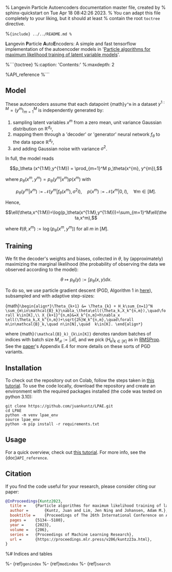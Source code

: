 % Langevin Particle Autoencoders documentation master file, created by
% sphinx-quickstart on Tue Apr 18 08:42:26 2023.
% You can adapt this file completely to your liking, but it should at least
% contain the root `toctree` directive.

%```{include} ../../README.md
%```

**L**angevin **P**article **A**uto**E**ncoders: A simple and fast tensorflow 
implementation of the autoencoder models in 
'[Particle algorithms for maximum likelihood training of latent 
variable models](https://proceedings.mlr.press/v206/kuntz23a.html)'.

%```{toctree}
%:caption: 'Contents:'
%:maxdepth: 2

%API_reference
%```

## Model

These autoencoders assume that each datapoint {math}`y^m` in a dataset 
$y^{1:M}=(y^m)_{m=1}^M$ is independently generated by:

1.  sampling latent variables $x^m$ from a zero mean, unit variance Gaussian 
distribution on $\mathbb{R}^{d_x}$,
2.  mapping them through a 'decoder' or 'generator' neural network $f_\theta$ 
to the data space $\mathbb{R}^{d_y}$,
3.  and adding Gaussian noise with variance $\sigma^2$.

In full, the model reads

$$p_\theta (x^{1:M},y^{1:M}) = \prod_{m=1}^M p_\theta(x^{m}, y^{m}),$$

where $p_\theta(x^m,y^m)= p_\theta(y^m|x^m)p(x^m)$ with

$$p_\theta(y^m|x^m) := \mathcal{N}(y^m|f_\theta(x^m), \sigma^2 I),\quad p(x^m):=\mathcal{N}(x^m|0,I),\quad\forall m\in[M].$$

Hence,

$$\ell(\theta,x^{1:M})=\log(p_\theta(x^{1:M},y^{1:M}))=\sum_{m=1}^M\ell(\theta,x^m),$$

where $\ell(\theta,x^m):= \log(p_\theta(x^m,y^m))$ for all $m$ in $[M]$.

## Training 

We fit the decoder's weights and biases, collected in $\theta$, by 
(approximately) maximizing the marginal likelihood (the probability of 
observing the data we observed according to the model):

$$\theta\mapsto p_\theta(y):=\int p_\theta(x,y)dx.$$

To do so, we use particle  gradient descent (PGD, Algorithm 1 in 
[here](https://proceedings.mlr.press/v206/kuntz23a.html)), subsampled and with 
adaptive step-sizes:

{math}`\begin{align*}\Theta_{k+1} &= \Theta_{k} + H_k\sum_{n=1}^N  \sum_{m\in\mathcal{B}_k}\nabla_\theta\ell(\Theta_k,X_k^{n,m}),\quad\forall k\in[K],\\
X_{k+1}^{n,m}&=X_k^{n,m}+h\nabla_x \ell(\Theta_k,X_k^{n,m})+\sqrt{2h}W_k^{n,m},\quad\forall m\in\mathcal{B}_k,\quad n\in[N],\quad  k\in[K].
\end{align*}`

where {math}`(\mathcal{B}_k)_{k\in[K]}` denotes random batches of indices with 
batch size $M_\mathcal{B}:=|\mathcal{B}|$, and we pick $(H_k)_{k\in[K]}$ as 
in [RMSProp](https://www.tensorflow.org/api_docs/python/tf/keras/optimizers/experimental/RMSprop).
See the [paper](https://proceedings.mlr.press/v206/kuntz23a.html)'s Appendix 
E.4 for more details on these sorts of PGD variants.

## Installation

To check out the repository out on Colab, follow the steps taken in 
[this tutorial](notebooks/MNIST_tutorial). To use the code locally, download 
the repository and create an environment with the required packages installed 
(the code was tested on python 3.10):

```
git clone https://github.com/juankuntz/LPAE.git
cd LPAE
python -m venv lpae_env
source lpae_env
python -m pip install -r requirements.txt
```

## Usage

For a quick overview, check out [this tutorial](notebooks/MNIST_tutorial). 
For more info, see the {doc}`API_reference`.

## Citation
If you find the code useful for your research, please consider citing our 
paper:

```bib
@InProceedings{Kuntz2023,
  title = 	 {Particle algorithms for maximum likelihood training of latent variable models},
  author =       {Kuntz, Juan and Lim, Jen Ning and Johansen, Adam M.},
  booktitle = 	 {Proceedings of The 26th International Conference on Artificial Intelligence and Statistics},
  pages = 	 {5134--5180},
  year = 	 {2023},
  volume = 	 {206},
  series = 	 {Proceedings of Machine Learning Research},
  url = 	 {https://proceedings.mlr.press/v206/kuntz23a.html},
}
```
%# Indices and tables

%- {ref}`genindex`
%- {ref}`modindex`
%- {ref}`search`
